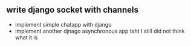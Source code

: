 ## write django socket with channels

+ implement simple chatapp with django
+ implement another djnago asynchronous app taht I still did not think what it is
